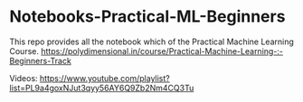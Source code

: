 # Notebooks-Practical-ML-Beginners
This repo provides all the notebook which of the Practical Machine Learning Course.
https://polydimensional.in/course/Practical-Machine-Learning-:-Beginners-Track

Videos: https://www.youtube.com/playlist?list=PL9a4goxNJut3qyy56AY6Q9Zb2Nm4CQ3Tu
